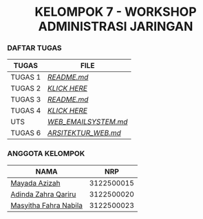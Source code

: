 <h1 align="center"> KELOMPOK 7 - WORKSHOP ADMINISTRASI JARINGAN </h1>

### DAFTAR TUGAS 
| TUGAS | FILE |
| ------| -----|
| TUGAS 1 |  _[README.md](https://github.com/adindazaahraa/administrasijaringan/tree/main/Tugas-Pertama/tugas_1.md)_ |
| TUGAS 2 |  _[KLICK HERE](https://github.com/adindazaahraa/administrasijaringan/tree/main/Tugas-Kedua)_ |
| TUGAS 3 |  _[README.md](https://github.com/adindazaahraa/SysAdmin-3122500020/blob/main/Tugas-Ketiga/tugas_1.md)_ |
| TUGAS 4 |  _[KLICK HERE](https://github.com/adindazaahraa/SysAdmin-3122500020/tree/main/Tugas-Keempat)_ |
| UTS |  _[WEB_EMAILSYSTEM.md](https://github.com/adindazaahraa/SysAdmin-3122500020/blob/main/Tugas-UTS/web_emailsystem.md)_ |
| TUGAS 6 |  _[ARSITEKTUR_WEB.md](https://github.com/adindazaahraa/SysAdmin-3122500020/blob/main/Tugas-Keenam/arsitektur_web.md)_ |


### ANGGOTA KELOMPOK
| NAMA                          | NRP       |
| ----------------------------- | --------- |
| [Mayada Azizah](https://github.com/mayadaazzh)         | 3122500015 |
| [Adinda Zahra Qariru](https://github.com/adindazaahraa) | 3122500020 |
| [Masyitha Fahra Nabila](http://github.com/Punyasyitha)  | 3122500023 |
